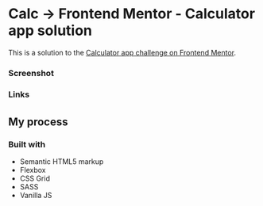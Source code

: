 # Calc -> Frontend Mentor - Calculator app solution

This is a solution to the [Calculator app challenge on Frontend Mentor](https://www.frontendmentor.io/challenges/calculator-app-9lteq5N29).

### Screenshot

#####

### Links

######


## My process

### Built with

- Semantic HTML5 markup
- Flexbox
- CSS Grid
- SASS
- Vanilla JS
